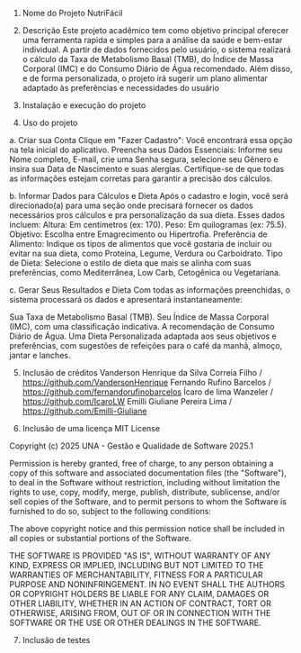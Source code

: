 1. Nome do Projeto
   NutriFácil
   
2. Descrição 
   Este projeto acadêmico tem como objetivo principal oferecer uma ferramenta rapida e simples para a análise da saúde e bem-estar individual. A partir de dados fornecidos pelo usuário, o sistema realizará o cálculo da Taxa de Metabolismo Basal (TMB), do Índice de Massa Corporal (IMC) e do Consumo Diário de Água recomendado. Além disso, e de forma personalizada, o projeto irá sugerir um plano alimentar adaptado às preferências e necessidades do usuário
   
3. Instalação e execução do projeto

   
4. Uso do projeto

a. Criar sua Conta
Clique em "Fazer Cadastro": Você encontrará essa opção na tela inicial do aplicativo.
Preencha seus Dados Essenciais: Informe seu Nome completo, E-mail, crie uma Senha segura, selecione seu Gênero e insira sua Data de Nascimento e suas alergias. Certifique-se de que todas as informações estejam corretas para garantir a precisão dos cálculos.

b. Informar Dados para Cálculos e Dieta
Após o cadastro e login, você será direcionado(a) para uma seção onde precisará fornecer os dados necessários pros cálculos e pra personalização da sua dieta. Esses dados incluem:
Altura: Em centímetros (ex: 170).
Peso: Em quilogramas (ex: 75.5).
Objetivo: Escolha entre Emagrecimento ou Hipertrofia.
Preferência de Alimento: Indique os tipos de alimentos que você gostaria de incluir ou evitar na sua dieta, como Proteína, Legume, Verdura ou Carboidrato.
Tipo de Dieta: Selecione o estilo de dieta que mais se alinha com suas preferências, como Mediterrânea, Low Carb, Cetogênica ou Vegetariana.

c. Gerar Seus Resultados e Dieta
Com todas as informações preenchidas, o sistema processará os dados e apresentará instantaneamente:

Sua Taxa de Metabolismo Basal (TMB).
Seu Índice de Massa Corporal (IMC), com uma classificação indicativa.
A recomendação de Consumo Diário de Água.
Uma Dieta Personalizada adaptada aos seus objetivos e preferências, com sugestões de refeições para o café da manhã, almoço, jantar e lanches.

5. Inclusão de créditos
Vanderson Henrique da Silva Correia Filho / https://github.com/VandersonHenrique
Fernando Rufino Barcelos / https://github.com/fernandorufinobarcelos
Ícaro de lima Wanzeler / https://github.com/IcaroLW
Emilli Giuliane Pereira Lima / https://github.com/Emilli-Giuliane

6. Inclusão de uma licença
MIT License

Copyright (c) 2025 UNA - Gestão e Qualidade de Software 2025.1

Permission is hereby granted, free of charge, to any person obtaining a copy
of this software and associated documentation files (the "Software"), to deal
in the Software without restriction, including without limitation the rights
to use, copy, modify, merge, publish, distribute, sublicense, and/or sell
copies of the Software, and to permit persons to whom the Software is
furnished to do so, subject to the following conditions:

The above copyright notice and this permission notice shall be included in all
copies or substantial portions of the Software.

THE SOFTWARE IS PROVIDED "AS IS", WITHOUT WARRANTY OF ANY KIND, EXPRESS OR
IMPLIED, INCLUDING BUT NOT LIMITED TO THE WARRANTIES OF MERCHANTABILITY,
FITNESS FOR A PARTICULAR PURPOSE AND NONINFRINGEMENT. IN NO EVENT SHALL THE
AUTHORS OR COPYRIGHT HOLDERS BE LIABLE FOR ANY CLAIM, DAMAGES OR OTHER
LIABILITY, WHETHER IN AN ACTION OF CONTRACT, TORT OR OTHERWISE, ARISING FROM,
OUT OF OR IN CONNECTION WITH THE SOFTWARE OR THE USE OR OTHER DEALINGS IN THE
SOFTWARE.

7. Inclusão de testes
